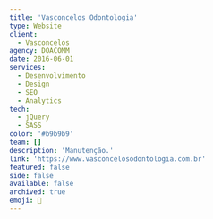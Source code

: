 ```yaml
---
title: 'Vasconcelos Odontologia'
type: Website
client:
  - Vasconcelos
agency: DOACOMM
date: 2016-06-01
services:
  - Desenvolvimento
  - Design
  - SEO
  - Analytics
tech:
  - jQuery
  - SASS
color: '#b9b9b9'
team: []
description: 'Manutenção.'
link: 'https://www.vasconcelosodontologia.com.br'
featured: false
side: false
available: false
archived: true
emoji: 👻
---
```

